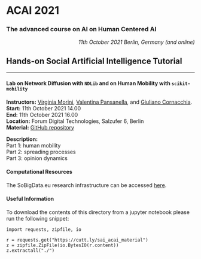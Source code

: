 # ACAI 2021
### The advanced course on AI on Human Centered AI

<div style="text-align: right;"><i>11th October 2021 Berlin, Germany (and online)</i></div>

## Hands-on Social Artificial Intelligence Tutorial
___
#### Lab on Network Diffusion with ``NDLib`` and on Human Mobility with ``scikit-mobility``


**Instructors:** [Virginia Morini](https://kdd.isti.cnr.it/people/morini-virginia), [Valentina Pansanella](https://kdd.isti.cnr.it/people/pansanella-valentina), and [Giuliano Cornacchia](https://kdd.isti.cnr.it/people/cornacchia-giuliano).<br>
**Start:** 11th October 2021 14.00 <br>
**End:** 11th October 2021 16.00 <br>
**Location:** Forum Digital Technologies, Salzufer 6, Berlin <br>
**Material:** [GitHub repository](https://github.com/GiulianoCornacchia/ACAI_SAI_Tutorial)

**Description:**<br>
Part 1: human mobility <br>
Part 2: spreading processes <br>
Part 3: opinion dynamics <br>

#### Computational Resources
The SoBigData.eu research infrastructure can be accessed [here](https://sobigdata.d4science.org/).

#### Useful Information
To download the contents of this directory from a jupyter notebook please run the following snippet:

```
import requests, zipfile, io

r = requests.get("https://cutt.ly/sai_acai_material")
z = zipfile.ZipFile(io.BytesIO(r.content))
z.extractall("./")
```
